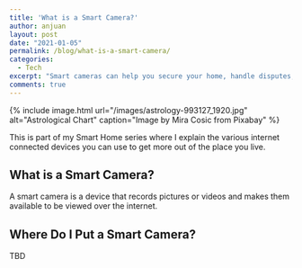 ```yaml
---
title: 'What is a Smart Camera?'
author: anjuan
layout: post
date: "2021-01-05"
permalink: /blog/what-is-a-smart-camera/
categories:
  - Tech
excerpt: "Smart cameras can help you secure your home, handle disputes, and feel connected to your home. Here's what you need to know about them."
comments: true
---
```


{% include image.html url="/images/astrology-993127_1920.jpg" alt="Astrological Chart" caption="Image by Mira Cosic from Pixabay" %}

This is part of my Smart Home series where I explain the various internet connected devices you can use to get more out of the place you live.

## **What is a Smart Camera?**

A smart camera is a device that records pictures or videos and makes them available to be viewed over the internet.

## **Where Do I Put a Smart Camera?**

TBD

